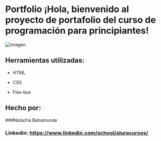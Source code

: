 # Portfolio ¡Hola, bienvenido al proyecto de portafolio del curso de programación para principiantes!

![imagen](https://cdn1.gnarususercontent.com.br/6/450324/9facae6f-79bf-48f3-b3a9-b4f9284802d7.png)  
## Herramientas utilizadas:

* HTML

* CSS

* Flex-box

## Hecho por:

###Natacha Bahamonde

### Linkedin: https://www.linkedin.com/school/aluracursos/
